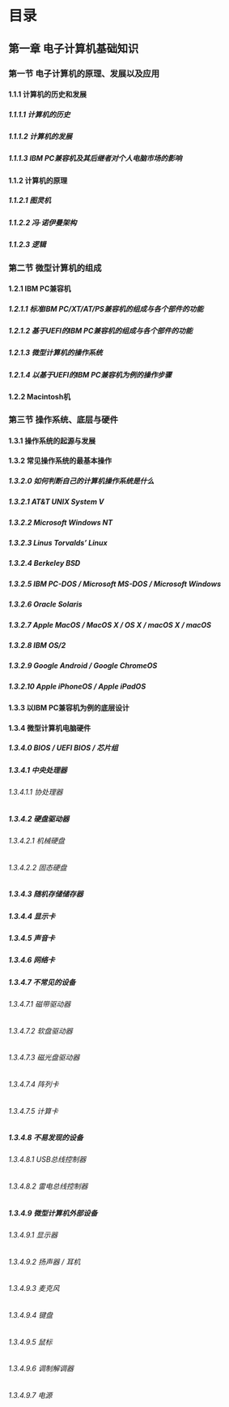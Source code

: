 # 目录

## 第一章 电子计算机基础知识

### 第一节 电子计算机的原理、发展以及应用

#### 1.1.1 计算机的历史和发展

##### 1.1.1.1 计算机的历史

##### 1.1.1.2 计算机的发展

##### 1.1.1.3 IBM PC兼容机及其后继者对个人电脑市场的影响

#### 1.1.2 计算机的原理

##### 1.1.2.1 图灵机

##### 1.1.2.2 冯·诺伊曼架构

##### 1.1.2.3 逻辑

### 第二节 微型计算机的组成

#### 1.2.1 IBM PC兼容机

##### 1.2.1.1 标准IBM PC/XT/AT/PS兼容机的组成与各个部件的功能

##### 1.2.1.2 基于UEFI的IBM PC兼容机的组成与各个部件的功能

##### 1.2.1.3 微型计算机的操作系统

##### 1.2.1.4 以基于UEFI的IBM PC兼容机为例的操作步骤

#### 1.2.2 Macintosh机

### 第三节 操作系统、底层与硬件

#### 1.3.1 操作系统的起源与发展

#### 1.3.2 常见操作系统的最基本操作

##### 1.3.2.0 如何判断自己的计算机操作系统是什么

##### 1.3.2.1 AT&T UNIX System V

##### 1.3.2.2 Microsoft Windows NT

##### 1.3.2.3 Linus Torvalds’ Linux

##### 1.3.2.4 Berkeley BSD

##### 1.3.2.5 IBM PC-DOS / Microsoft MS-DOS / Microsoft Windows

##### 1.3.2.6 Oracle Solaris

##### 1.3.2.7 Apple MacOS / MacOS X / OS X / macOS X / macOS

##### 1.3.2.8 IBM OS/2

##### 1.3.2.9 Google Android / Google ChromeOS

##### 1.3.2.10 Apple iPhoneOS / Apple iPadOS

#### 1.3.3 以IBM PC兼容机为例的底层设计

#### 1.3.4 微型计算机电脑硬件

##### 1.3.4.0 BIOS / UEFI BIOS / 芯片组

##### 1.3.4.1 中央处理器

###### 1.3.4.1.1 协处理器

##### 1.3.4.2 硬盘驱动器

###### 1.3.4.2.1 机械硬盘

###### 1.3.4.2.2 固态硬盘

##### 1.3.4.3 随机存储储存器

##### 1.3.4.4 显示卡

##### 1.3.4.5 声音卡

##### 1.3.4.6 网络卡

##### 1.3.4.7 不常见的设备

###### 1.3.4.7.1 磁带驱动器

###### 1.3.4.7.2 软盘驱动器

###### 1.3.4.7.3 磁光盘驱动器

###### 1.3.4.7.4 阵列卡

###### 1.3.4.7.5 计算卡

##### 1.3.4.8 不易发现的设备

###### 1.3.4.8.1 USB总线控制器

###### 1.3.4.8.2 雷电总线控制器

##### 1.3.4.9 微型计算机外部设备

###### 1.3.4.9.1 显示器

###### 1.3.4.9.2 扬声器 / 耳机

###### 1.3.4.9.3 麦克风

###### 1.3.4.9.4 键盘

###### 1.3.4.9.5 鼠标

###### 1.3.4.9.6 调制解调器

###### 1.3.4.9.7 电源

